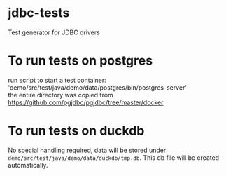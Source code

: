 # jdbc-tests
Test generator for JDBC drivers

# To run tests on postgres
run script to start a test container: 'demo/src/test/java/demo/data/postgres/bin/postgres-server'  
the entire directory was copied from https://github.com/pgjdbc/pgjdbc/tree/master/docker

# To run tests on duckdb
No special handling required, data will be stored under `demo/src/test/java/demo/data/duckdb/tmp.db`. This db file will be created automatically.
